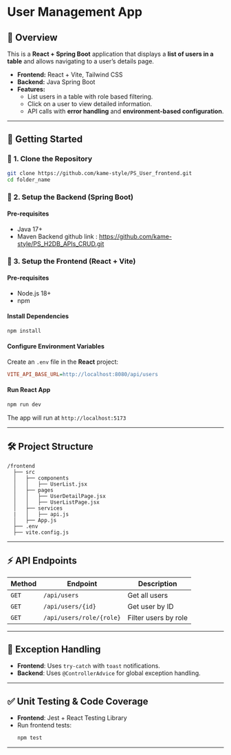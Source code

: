 # User Management App

## 📌 Overview
This is a **React + Spring Boot** application that displays a **list of users in a table** and allows navigating to a user’s details page.

- **Frontend:** React + Vite, Tailwind CSS
- **Backend:** Java Spring Boot
- **Features:**
  - List users in a table with role based filtering.
  - Click on a user to view detailed information.
  - API calls with **error handling** and **environment-based configuration**.

---

## 🚀 **Getting Started**

### 🔹 **1. Clone the Repository**
```bash
git clone https://github.com/kame-style/PS_User_frontend.git
cd folder_name
```

### 🔹 **2. Setup the Backend (Spring Boot)**  
#### **Pre-requisites**  
- Java 17+
- Maven
Backend github link : https://github.com/kame-style/PS_H2DB_APIs_CRUD.git

### 🔹 **3. Setup the Frontend (React + Vite)**  
#### **Pre-requisites**
- Node.js 18+
- npm

#### **Install Dependencies**
```bash
npm install
```

#### **Configure Environment Variables**  
Create an `.env` file in the **React** project:
```ini
VITE_API_BASE_URL=http://localhost:8080/api/users
```

#### **Run React App**
```bash
npm run dev
```
The app will run at `http://localhost:5173`

---

## 🛠 **Project Structure**
```
/frontend
  ├── src
  │   ├── components
  │   │   ├── UserList.jsx
  │   ├── pages
  │   │   ├── UserDetailPage.jsx
  │   │   ├── UserListPage.jsx
  │   ├── services
  |   │   ├── api.js
  │   ├── App.js
  ├── .env
  ├── vite.config.js
```

---

## ⚡ **API Endpoints**
| Method | Endpoint | Description |
|--------|---------|-------------|
| `GET` | `/api/users` | Get all users |
| `GET` | `/api/users/{id}` | Get user by ID |
| `GET` | `/api/users/role/{role}` | Filter users by role |

---

## 🔹 **Exception Handling**
- **Frontend**: Uses `try-catch` with `toast` notifications.
- **Backend**: Uses `@ControllerAdvice` for global exception handling.

---

## ✅ **Unit Testing & Code Coverage**
- **Frontend**: Jest + React Testing Library
- Run frontend tests:
  ```bash
  npm test
  ```
---



